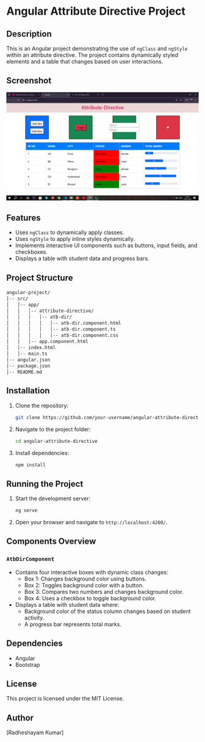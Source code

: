 # Angular Attribute Directive Project

## Description

This is an Angular project demonstrating the use of `ngClass` and `ngStyle` within an attribute directive. The project contains dynamically styled elements and a table that changes based on user interactions.

## Screenshot

![Project Screenshot](src/assets/Screenshot%20(577).png)

## Features

- Uses `ngClass` to dynamically apply classes.
- Uses `ngStyle` to apply inline styles dynamically.
- Implements interactive UI components such as buttons, input fields, and checkboxes.
- Displays a table with student data and progress bars.

## Project Structure

```
angular-project/
│-- src/
│   │-- app/
│   │   │-- attribute-directive/
│   │   │   │-- atb-dir/
│   │   │   │   │-- atb-dir.component.html
│   │   │   │   │-- atb-dir.component.ts
│   │   │   │   │-- atb-dir.component.css
│   │   │-- app.component.html
│   │-- index.html
│   │-- main.ts
│-- angular.json
│-- package.json
│-- README.md
```

## Installation

1. Clone the repository:
   ```sh
   git clone https://github.com/your-username/angular-attribute-directive.git
   ```
2. Navigate to the project folder:
   ```sh
   cd angular-attribute-directive
   ```
3. Install dependencies:
   ```sh
   npm install
   ```

## Running the Project

1. Start the development server:
   ```sh
   ng serve
   ```
2. Open your browser and navigate to `http://localhost:4200/`.

## Components Overview

### `AtbDirComponent`

- Contains four interactive boxes with dynamic class changes:
  - Box 1: Changes background color using buttons.
  - Box 2: Toggles background color with a button.
  - Box 3: Compares two numbers and changes background color.
  - Box 4: Uses a checkbox to toggle background color.
- Displays a table with student data where:
  - Background color of the status column changes based on student activity.
  - A progress bar represents total marks.

## Dependencies

- Angular
- Bootstrap

## License

This project is licensed under the MIT License.

## Author

[Radheshayam Kumar]

